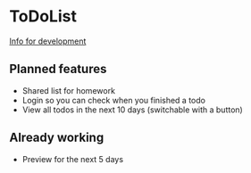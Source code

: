 # ToDoList

[Info for development](https://github.com/31ank/ToDoList/wiki)

## Planned features
* Shared list for homework
* Login so you can check when you finished a todo
* View all todos in the next 10 days (switchable with a button)

## Already working
* Preview for the next 5 days
